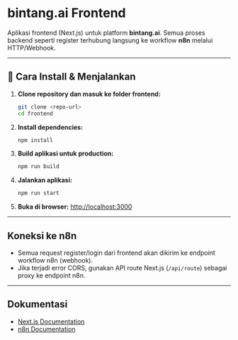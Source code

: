 # bintang.ai Frontend

Aplikasi frontend (Next.js) untuk platform **bintang.ai**. Semua proses backend seperti register terhubung langsung ke workflow **n8n** melalui HTTP/Webhook.

---

## 🚀 Cara Install & Menjalankan

1. **Clone repository dan masuk ke folder frontend:**
   ```bash
   git clone <repo-url>
   cd frontend
   ```
2. **Install dependencies:**
   ```bash
   npm install
   ```
3. **Build aplikasi untuk production:**
   ```bash
   npm run build
   ```
4. **Jalankan aplikasi:**
   ```bash
   npm run start
   ```
5. **Buka di browser:**
   [http://localhost:3000](http://localhost:3000)

---

## Koneksi ke n8n
- Semua request register/login dari frontend akan dikirim ke endpoint workflow n8n (webhook).
- Jika terjadi error CORS, gunakan API route Next.js (`/api/route`) sebagai proxy ke endpoint n8n.

---

## Dokumentasi
- [Next.js Documentation](https://nextjs.org/docs)
- [n8n Documentation](https://docs.n8n.io/)
